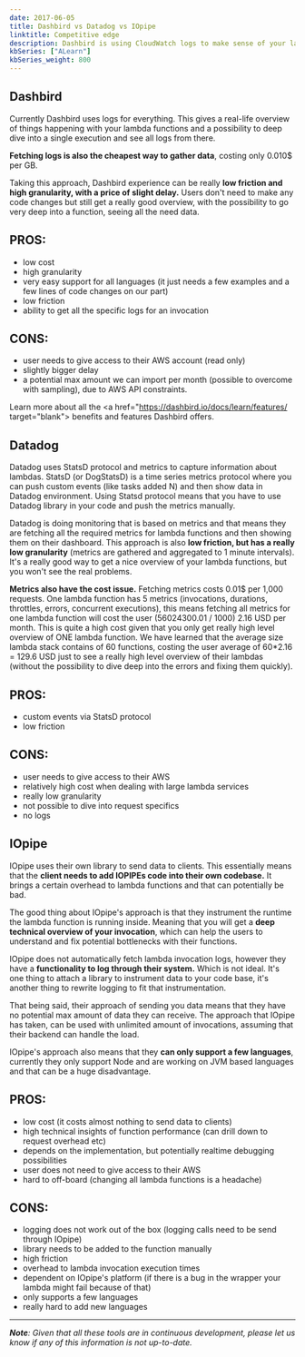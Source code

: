 ```yaml
---
date: 2017-06-05
title: Dashbird vs Datadog vs IOpipe
linktitle: Competitive edge
description: Dashbird is using CloudWatch logs to make sense of your lambda functions and to give an actionable overview.
kbSeries: ["ALearn"]
kbSeries_weight: 800
---
```


<h2>
  <span class="h2 underlined bold">
    Dashbird
  </span>
</h2>

Currently Dashbird uses logs for everything. This gives a real-life overview of things happening with your lambda functions and a possibility to deep dive into a single execution and see all logs from there.

**Fetching logs is also the cheapest way to gather data**, costing only 0.010$ per GB.

Taking this approach, Dashbird experience can be really **low friction and high granularity, with a price of slight delay.** Users don't need to make any code changes but still get a really good overview, with the possibility to go very deep into a function, seeing all the need data.

## PROS:
* low cost
* high granularity
* very easy support for all languages (it just needs a few examples and a few lines of code changes on our part)
* low friction
* ability to get all the specific logs for an invocation

## CONS:
* user needs to give access to their AWS account (read only)
* slightly bigger delay
* a potential max amount we can import per month (possible to overcome with sampling), due to AWS API constraints.

Learn more about all the <a href="https://dashbird.io/docs/learn/features/ target="blank"> benefits and features Dashbird offers.<a/>

<h2>
  <span class="h2 underlined bold">
    Datadog
  </span>
</h2>

Datadog uses StatsD protocol and metrics to capture information about lambdas. StatsD (or DogStatsD) is a time series metrics protocol where you can push custom events (like tasks added N) and then show data in Datadog environment. Using Statsd protocol means that you have to use Datadog library in your code and push the metrics manually.

Datadog is doing monitoring that is based on metrics and that means they are fetching all the required metrics for lambda functions and then showing them on their dashboard. This approach is also **low friction, but has a really low granularity** (metrics are gathered and aggregated to 1 minute intervals). It's a really good way to get a nice overview of your lambda functions, but you won't see the real problems.

**Metrics also have the cost issue.** Fetching metrics costs 0.01$ per 1,000 requests. One lambda function has 5 metrics (invocations, durations, throttles, errors, concurrent executions), this means fetching all metrics for one lambda function will cost the user (56024300.01 / 1000) 2.16 USD per month. This is quite a high cost given that you only get really high level overview of ONE lambda function. We have learned that the average size lambda stack contains of 60 functions, costing the user average of 60*2.16 = 129.6 USD just to see a really high level overview of their lambdas (without the possibility to dive deep into the errors and fixing them quickly).

## PROS:
* custom events via StatsD protocol
* low friction


## CONS:
* user needs to give access to their AWS
* relatively high cost when dealing with large lambda services
* really low granularity
* not possible to dive into request specifics
* no logs

<h2>
  <span class="h2 underlined bold">
    IOpipe
  </span>
</h2>

IOpipe uses their own library to send data to clients. This essentially means that the **client needs to add IOPIPEs code into their own codebase.** It brings a certain overhead to lambda functions and that can potentially be bad.

The good thing about IOpipe's approach is that they instrument the runtime the lambda function is running inside. Meaning that you will get a **deep technical overview of your invocation**, which can help the users to understand and fix potential bottlenecks with their functions.

IOpipe does not automatically fetch lambda invocation logs, however they have a **functionality to log through their system.** Which is not ideal. It's one thing to attach a library to instrument data to your code base, it's another thing to rewrite logging to fit that instrumentation.

That being said, their approach of sending you data means that they have no potential max amount of data they can receive. The approach that IOpipe has taken, can be used with unlimited amount of invocations, assuming that their backend can handle the load.

IOpipe's approach also means that they **can only support a few languages**, currently they only support Node and are working on JVM based languages and that can be a huge disadvantage.


## PROS:
* low cost (it costs almost nothing to send data to clients)
* high technical insights of function performance (can drill down to request overhead etc)
* depends on the implementation, but potentially realtime debugging possibilities
* user does not need to give access to their AWS
* hard to off-board (changing all lambda functions is a headache)


## CONS:
* logging does not work out of the box (logging calls need to be send through IOpipe)
* library needs to be added to the function manually
* high friction
* overhead to lambda invocation execution times
* dependent on IOpipe's platform (if there is a bug in the wrapper your lambda might fail because of that)
* only supports a few languages
* really hard to add new languages



---
 _**Note**: Given that all these tools are in continuous development, please let us know if any of this information is not up-to-date._

